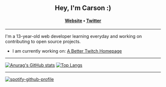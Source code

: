 <h2 align="center">Hey, I'm Carson :)</h2>

<h4 align="center">
  <a href="https://codingbycarson.com">Website</a>
  •
  <a href="https://twitter.com/carson07_">Twitter</a>
</h4>

---
I'm a 13-year-old web developer learning everyday and working on contributing to open source projects.

- I am currently working on: <a href="https://github.com/CodingByCarson/A-Better-Twitch-Homepage">A Better Twitch Homepage</a>


---

[![Anurag's GitHub stats](https://github-readme-stats.vercel.app/api?username=codingbycarson&show_icons=true&theme=dark)](https://github.com/anuraghazra/github-readme-stats)
[![Top Langs](https://github-readme-stats.vercel.app/api/top-langs/?username=codingbycarson&theme=dark)](https://github.com/anuraghazra/github-readme-stats)

---

[![spotify-github-profile](https://spotify-github-profile.vercel.app/api/view?uid=carsonthebananamusic&cover_image=true&theme=default)](https://github.com/kittinan/spotify-github-profile)
